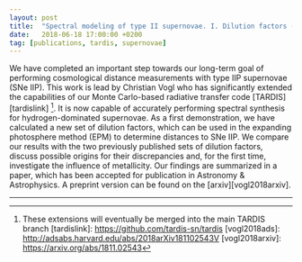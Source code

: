 ```yaml
---
layout: post
title:  "Spectral modeling of type II supernovae. I. Dilution factors (A&A paper)"
date:   2018-06-18 17:00:00 +0200
tag: [publications, tardis, supernovae]
---
```


We have completed an important step towards our long-term goal of performing
cosmological distance measurements with type IIP supernovae (SNe IIP). This
work is lead by Christian Vogl who has significantly extended the capabilities
of our Monte Carlo-based radiative transfer code [TARDIS][tardislink]
[^footnote]. It is now capable of accurately performing spectral synthesis for
hydrogen-dominated supernovae. As a first demonstration, we have calculated a
new set of dilution factors, which can be used in the expanding photosphere
method (EPM) to determine distances to SNe IIP. We compare our results with the
two previously published sets of dilution factors, discuss possible origins for
their discrepancies and, for the first time, investigate the influence of
metallicity. Our findings are summarized in a paper, which has been accepted
for publication in Astronomy & Astrophysics. A preprint version can be found on
the [arxiv][vogl2018arxiv].

- - - 

[^footnote]: These extensions will eventually be merged into the main TARDIS branch
[tardislink]: https://github.com/tardis-sn/tardis
[vogl2018ads]: http://adsabs.harvard.edu/abs/2018arXiv181102543V
[vogl2018arxiv]: https://arxiv.org/abs/1811.02543
